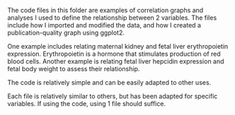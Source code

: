 The code files in this folder are examples of correlation graphs and analyses I used to define the relationship between 2 variables. 
The files include how I imported and modified the data, and how I created a publication-quality graph using ggplot2.

One example includes relating maternal kidney and fetal liver erythropoietin expression. Erythropoietin is a hormone that stimulates production of red blood cells.
Another example is relating fetal liver hepcidin expression and fetal body weight to assess their relationship.

The code is relatively simple and can be easily adapted to other uses.

Each file is relatively similar to others, but has been adapted for specific variables. If using the code, using 1 file should suffice.
